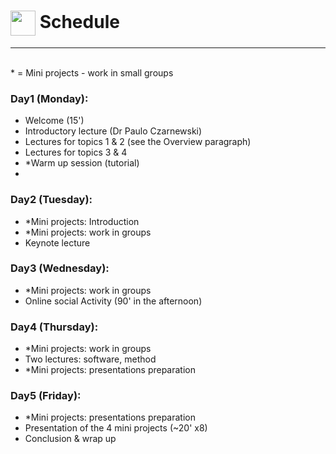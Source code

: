 # <img border="0" src="https://www.svgrepo.com/show/158264/schedule.svg" width="40" height="40" style="vertical-align:middle;"> Schedule

***

<br/>
* = Mini projects - work in small groups
<br/>

### Day1 (Monday):
* Welcome (15')
* Introductory lecture (Dr Paulo Czarnewski)
* Lectures for topics 1 & 2 (see the Overview paragraph)
* Lectures for topics 3 & 4
* *Warm up session (tutorial)
* 


### Day2 (Tuesday):
* *Mini projects: Introduction
* *Mini projects: work in groups
* Keynote lecture


### Day3 (Wednesday):
* *Mini projects: work in groups
* Online social Activity (90' in the afternoon)

### Day4 (Thursday):
* *Mini projects: work in groups
* Two lectures: software, method
* *Mini projects: presentations preparation


### Day5 (Friday):
* *Mini projects: presentations preparation
* Presentation of the 4 mini projects (~20' x8)
* Conclusion & wrap up
